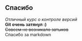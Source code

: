 ## Спасибо

*Отличный курс о контроле версий*<br>
**Git очень затянул :)**<br>
~~Совсем не возникало затыков~~<br>
Спасибо за markdown